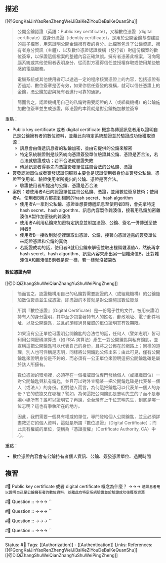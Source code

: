## 描述


[[@GongKaiJinYaoRenZhengWeiJiBaiKeZiYouDeBaiKeQuanShu]]
> 公開金鑰認證（英語：Public key certificate），又稱數位憑證（digital certificate）或身分憑證（identity certificate）。是用於公開金鑰基礎建設的電子檔案，用來證明公開金鑰擁有者的身分。此檔案包含了公鑰資訊、擁有者身分資訊（主體）、以及數位憑證認證機構（發行者）對這份檔案的數位簽章，以保證這個檔案的整體內容正確無誤。擁有者憑著此檔案，可向電腦系統或其他使用者表明身分，從而對方獲得信任並授權存取或使用某些敏感的電腦服務。
> 
> 電腦系統或其他使用者可以透過一定的程序核實憑證上的內容，包括憑證有否過期、數位簽章是否有效，如果你信任簽發的機構，就可以信任憑證上的金鑰，憑公鑰加密與擁有者進行可靠的通訊。

> 簡而言之，認證機構用自己的私鑰對需要認證的人（或組織機構）的公鑰施加數位簽章並生成憑證，即憑證的本質就是對公鑰施加數位簽章

重點：

- Public key certificate 或者 digital certificate 概念為傳遞訊息者用以證明自己是公鑰擁有者的數位資料，並藉此向特定系統驗證並於驗證成功後獲取資源：
	- 訊息會由傳遞訊息者的私鑰加密，並由它提供的公鑰來解密
	- 特定系統驗證則是該系統向憑證簽發單位驗證其公鑰、憑證是否合法，若合法就驗證成功；若不合法就驗證失敗
	- 傳遞訊息者得事先向憑證簽發單位註冊合法的公私鑰、憑證
- 簽發認證單位或者簽發認證伺服器主要會是認證使用者身份並簽發公私鑰、憑證至使用者、驗證使用者所提出的公鑰、憑證是否合法。
	- 驗證使用者所提出的公鑰、憑證是否合法
- 案例：若使用者A已向認證單位註冊公私鑰、憑證，並用數位簽章技術；使用者A、使用者B兩方都拿到相同的hash secret、hash algorithm
	- 使用者A一拿到公私鑰、憑證並想要傳遞訊息至使用者B時，會先拿特定hash secret、hash algorithm、訊息內容製作雜湊值，接著用私鑰加密雜湊值A製作加密後的雜湊值
	- 使用者A利用私鑰來加密特定訊息並附加憑證、公鑰、簽名一併傳送至使用者B
	- 使用者B一接收到就從裡頭取出憑證、公鑰，接著向憑證透露的簽發單位來認證憑證和公鑰的真偽
	- 若認證成功的話，使用者B就用公鑰來解密並取出裡頭雜湊值A，然後再拿hash secret、hash algorithm、訊息內容來產出另一個雜湊值B，比對雜湊值A和雜湊值B兩者是否一樣，若一樣就沒被篡改


#### 數位憑證內容

[[@DiQiZhangShuWeiQianZhangYuShuWeiPingZheng]]
> 簡而言之，認證機構用自己的私鑰對需要認證的人（或組織機構）的公鑰施加數位簽章並生成憑證，即憑證的本質就是對公鑰施加數位簽章


> 所謂『數位憑證』（Digital Certificate）是一份電子性的文件，被用來證明持有人的身分證明，其中至少包含著持有人的姓名、郵政地址、電子郵件地址、以及公開鑰匙，並且必須經過具權威的單位證明其有效期限。
> 
> 如果沒有公正單位可證明公開鑰匙的合法性的話，任何人（譬如志明）皆可利用公開密碼演算法（如 RSA 演算法）產生一對公開鑰匙與私有鑰匙，並宣稱這把公開鑰匙可以代表自己的身份，且將之公佈在於網路上；同樣的道理，別人也可佯稱是志明，同樣將公開鑰匙公佈出來；由此可見，僅有公開鑰匙來證明身份是不夠的，而必須有一公正單位來證明這把公開鑰匙確是屬於該人所擁有。

> 數位憑證的環境裡，必須存在一個權威單位專門發給個人（或組織單位）一對公開鑰匙與私有鑰匙，並且可以對外宣稱某一把公開鑰匙確是代表某一個人（或法人）的身份。但對他人而言，為何這把鑰匙可以代表某一個人的身份？它的依據又在哪裡？譬如，為何這把公開鑰匙是志明先生的？而不是春嬌小姐所有？誰可以證明它？再說，全台灣有上千位志明先生，到底是哪一位志明？這也有爭執所在的地方。
> 
> 因此，我們需要一個具有權威的單位，專門發給個人公開鑰匙，並且必須詳盡敘述它的個人資料，這就是所謂『數位憑證』（Digital Certificate）；而此具有權威的單位，便稱為『憑證授權』（Certificate Authority, CA）中心。


重點：

- 數位憑證內容會有公鑰持有者個人資訊、公鑰、簽發憑證單位、過期時間



## 複習

#🧠 Public key certificate 或者 digital certificate 概念為什麼？ ->->-> `遞訊息者用以證明自己是公鑰擁有者的數位資料，並藉此向特定系統驗證並於驗證成功後獲取資源`

#🧠 Question :: ->->-> ``

#🧠 Question :: ->->-> ``

#🧠 Question :: ->->-> ``

#🧠 Question :: ->->-> ``





---
Status: #🌱 
Tags:
[[Authorization]] - [[Authentication]]
Links:
References:
[[@GongKaiJinYaoRenZhengWeiJiBaiKeZiYouDeBaiKeQuanShu]]
[[@DiQiZhangShuWeiQianZhangYuShuWeiPingZheng]]